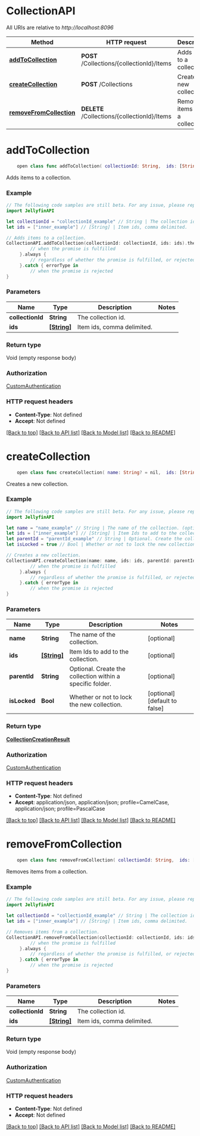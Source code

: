 # CollectionAPI

All URIs are relative to *http://localhost:8096*

Method | HTTP request | Description
------------- | ------------- | -------------
[**addToCollection**](CollectionAPI.md#addtocollection) | **POST** /Collections/{collectionId}/Items | Adds items to a collection.
[**createCollection**](CollectionAPI.md#createcollection) | **POST** /Collections | Creates a new collection.
[**removeFromCollection**](CollectionAPI.md#removefromcollection) | **DELETE** /Collections/{collectionId}/Items | Removes items from a collection.


# **addToCollection**
```swift
    open class func addToCollection( collectionId: String,  ids: [String]) -> Promise<Void>
```

Adds items to a collection.

### Example
```swift
// The following code samples are still beta. For any issue, please report via http://github.com/OpenAPITools/openapi-generator/issues/new
import JellyfinAPI

let collectionId = "collectionId_example" // String | The collection id.
let ids = ["inner_example"] // [String] | Item ids, comma delimited.

// Adds items to a collection.
CollectionAPI.addToCollection(collectionId: collectionId, ids: ids).then {
         // when the promise is fulfilled
     }.always {
         // regardless of whether the promise is fulfilled, or rejected
     }.catch { errorType in
         // when the promise is rejected
}
```

### Parameters

Name | Type | Description  | Notes
------------- | ------------- | ------------- | -------------
 **collectionId** | **String** | The collection id. | 
 **ids** | [**[String]**](String.md) | Item ids, comma delimited. | 

### Return type

Void (empty response body)

### Authorization

[CustomAuthentication](../README.md#CustomAuthentication)

### HTTP request headers

 - **Content-Type**: Not defined
 - **Accept**: Not defined

[[Back to top]](#) [[Back to API list]](../README.md#documentation-for-api-endpoints) [[Back to Model list]](../README.md#documentation-for-models) [[Back to README]](../README.md)

# **createCollection**
```swift
    open class func createCollection( name: String? = nil,  ids: [String]? = nil,  parentId: String? = nil,  isLocked: Bool? = nil) -> Promise<CollectionCreationResult>
```

Creates a new collection.

### Example
```swift
// The following code samples are still beta. For any issue, please report via http://github.com/OpenAPITools/openapi-generator/issues/new
import JellyfinAPI

let name = "name_example" // String | The name of the collection. (optional)
let ids = ["inner_example"] // [String] | Item Ids to add to the collection. (optional)
let parentId = "parentId_example" // String | Optional. Create the collection within a specific folder. (optional)
let isLocked = true // Bool | Whether or not to lock the new collection. (optional) (default to false)

// Creates a new collection.
CollectionAPI.createCollection(name: name, ids: ids, parentId: parentId, isLocked: isLocked).then {
         // when the promise is fulfilled
     }.always {
         // regardless of whether the promise is fulfilled, or rejected
     }.catch { errorType in
         // when the promise is rejected
}
```

### Parameters

Name | Type | Description  | Notes
------------- | ------------- | ------------- | -------------
 **name** | **String** | The name of the collection. | [optional] 
 **ids** | [**[String]**](String.md) | Item Ids to add to the collection. | [optional] 
 **parentId** | **String** | Optional. Create the collection within a specific folder. | [optional] 
 **isLocked** | **Bool** | Whether or not to lock the new collection. | [optional] [default to false]

### Return type

[**CollectionCreationResult**](CollectionCreationResult.md)

### Authorization

[CustomAuthentication](../README.md#CustomAuthentication)

### HTTP request headers

 - **Content-Type**: Not defined
 - **Accept**: application/json, application/json; profile=CamelCase, application/json; profile=PascalCase

[[Back to top]](#) [[Back to API list]](../README.md#documentation-for-api-endpoints) [[Back to Model list]](../README.md#documentation-for-models) [[Back to README]](../README.md)

# **removeFromCollection**
```swift
    open class func removeFromCollection( collectionId: String,  ids: [String]) -> Promise<Void>
```

Removes items from a collection.

### Example
```swift
// The following code samples are still beta. For any issue, please report via http://github.com/OpenAPITools/openapi-generator/issues/new
import JellyfinAPI

let collectionId = "collectionId_example" // String | The collection id.
let ids = ["inner_example"] // [String] | Item ids, comma delimited.

// Removes items from a collection.
CollectionAPI.removeFromCollection(collectionId: collectionId, ids: ids).then {
         // when the promise is fulfilled
     }.always {
         // regardless of whether the promise is fulfilled, or rejected
     }.catch { errorType in
         // when the promise is rejected
}
```

### Parameters

Name | Type | Description  | Notes
------------- | ------------- | ------------- | -------------
 **collectionId** | **String** | The collection id. | 
 **ids** | [**[String]**](String.md) | Item ids, comma delimited. | 

### Return type

Void (empty response body)

### Authorization

[CustomAuthentication](../README.md#CustomAuthentication)

### HTTP request headers

 - **Content-Type**: Not defined
 - **Accept**: Not defined

[[Back to top]](#) [[Back to API list]](../README.md#documentation-for-api-endpoints) [[Back to Model list]](../README.md#documentation-for-models) [[Back to README]](../README.md)

